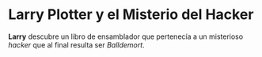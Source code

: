 # Larry Plotter y el Misterio del Hacker

**Larry** descubre un libro de ensamblador que pertenecía a un misterioso *hacker* que al final resulta ser *Balldemort*.

